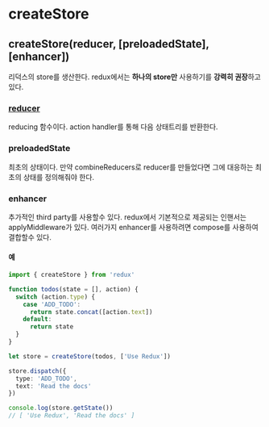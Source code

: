 # createStore

## createStore\(reducer, \[preloadedState\], \[enhancer\]\)

리덕스의 store를 생산한다. redux에서는 **하나의 store만** 사용하기를 **강력히 권장**하고 있다.

### [reducer](../dictionary/example-code.md#reducer)

reducing 함수이다. action handler를 통해 다음 상태트리를 반환한다.

### preloadedState

최초의 상태이다. 만약 combineReducers로 reducer를 만들었다면 그에 대응하는 최초의 상태를 정의해줘야 한다.

### enhancer

추가적인 third party를 사용할수 있다. redux에서 기본적으로 제공되는 인핸서는 applyMiddleware가 있다. 여러가지 enhancer를 사용하려면 compose를 사용하여 결합할수 있다.

#### 예

```typescript
import { createStore } from 'redux'

function todos(state = [], action) {
  switch (action.type) {
    case 'ADD_TODO':
      return state.concat([action.text])
    default:
      return state
  }
}

let store = createStore(todos, ['Use Redux'])

store.dispatch({
  type: 'ADD_TODO',
  text: 'Read the docs'
})

console.log(store.getState())
// [ 'Use Redux', 'Read the docs' ]
```

